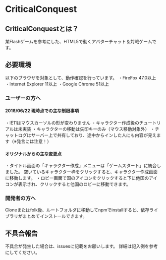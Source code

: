 # CriticalConquest
  ## CriticalConquestとは？
  某Flashゲームを参考にした、HTML5で動くアバターチャット＆対戦ゲームです。

  ## 必要環境
  以下のブラウザを対象として、動作確認を行っています。
  ・FireFox 47.0以上
  ・Internet Explorer 11以上
  ・Google Chrome 51以上

  ### ユーザーの方へ
  #### 2016/06/22 現時点での主な制限事項
  ・IE11はマウスカーソルの形が変わりません
  ・キャラクター作成後のチュートリアルは未実装
  ・キャラクターの移動は矢印キーのみ（マウス移動対象外）
  ・チャットログはサーバー上で共有しており、途中からインした人にも内容が見えます（※発言には注意！）
  #### オリジナルからの主な変更点
  ・タイトル画面の「キャラクター作成」メニューは「ゲームスタート」に統合しました。
  空いているキャラクター枠をクリックすると、キャラクター作成画面に移動します。
  ・ロビー画面で国のアイコンをクリックすると下に他国のアイコンが表示され、クリックすると他国のロビーに移動できます。

  ### 開発者の方へ
  Cloneまたはfolk後、ルートフォルダに移動してnpmでinstallすると、依存ライブラリがまとめてインストールできます。
  
  ## 不具合報告
  不具合が発生した場合は、issuesに記載をお願いします。
  詳細は記入例を参考にしてください。

